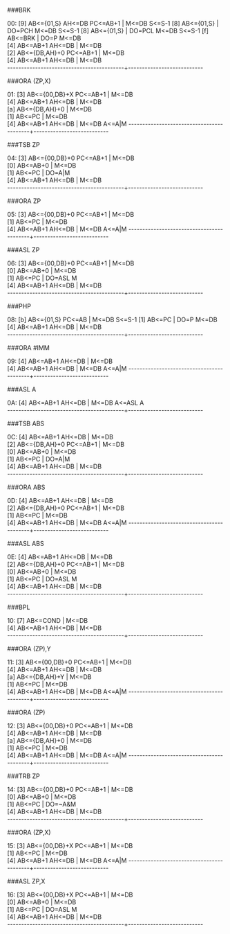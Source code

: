 ###BRK

00: [9] AB<={01,S}      AH<=DB  PC<=AB+1  |             M<=DB   S<=S-1
    [8] AB<={01,S}                        | DO=PCH      M<=DB   S<=S-1
    [8] AB<={01,S}                        | DO=PCL      M<=DB   S<=S-1
    [f] AB<=BRK                           | DO=P        M<=DB   
    [4] AB<=AB+1        AH<=DB            |             M<=DB   
    [2] AB<={DB,AH}+0           PC<=AB+1  |             M<=DB   
    [4] AB<=AB+1        AH<=DB            |             M<=DB   
------------------------------------------+---------------------------

###ORA (ZP,X)

01: [3] AB<={00,DB}+X           PC<=AB+1  |             M<=DB   
    [4] AB<=AB+1        AH<=DB            |             M<=DB   
    [a] AB<={DB,AH}+0                     |             M<=DB   
    [1] AB<=PC                            |             M<=DB   
    [4] AB<=AB+1        AH<=DB            |             M<=DB   A<=A|M
------------------------------------------+---------------------------

###TSB ZP

04: [3] AB<={00,DB}+0           PC<=AB+1  |             M<=DB   
    [0] AB<=AB+0                          |             M<=DB   
    [1] AB<=PC                            | DO=A|M      
    [4] AB<=AB+1        AH<=DB            |             M<=DB   
------------------------------------------+---------------------------

###ORA ZP

05: [3] AB<={00,DB}+0           PC<=AB+1  |             M<=DB   
    [1] AB<=PC                            |             M<=DB   
    [4] AB<=AB+1        AH<=DB            |             M<=DB   A<=A|M
------------------------------------------+---------------------------

###ASL ZP

06: [3] AB<={00,DB}+0           PC<=AB+1  |             M<=DB   
    [0] AB<=AB+0                          |             M<=DB   
    [1] AB<=PC                            | DO=ASL M            
    [4] AB<=AB+1        AH<=DB            |             M<=DB   
------------------------------------------+---------------------------

###PHP

08: [b] AB<={01,S}              PC<=AB    |             M<=DB   S<=S-1
    [1] AB<=PC                            | DO=P        M<=DB   
    [4] AB<=AB+1        AH<=DB            |             M<=DB   
------------------------------------------+---------------------------

###ORA #IMM

09: [4] AB<=AB+1        AH<=DB            |             M<=DB   
    [4] AB<=AB+1        AH<=DB            |             M<=DB   A<=A|M
------------------------------------------+---------------------------

###ASL A

0A: [4] AB<=AB+1        AH<=DB            |             M<=DB   A<=ASL A        
------------------------------------------+---------------------------

###TSB ABS

0C: [4] AB<=AB+1        AH<=DB            |             M<=DB   
    [2] AB<={DB,AH}+0           PC<=AB+1  |             M<=DB   
    [0] AB<=AB+0                          |             M<=DB   
    [1] AB<=PC                            | DO=A|M      
    [4] AB<=AB+1        AH<=DB            |             M<=DB   
------------------------------------------+---------------------------

###ORA ABS

0D: [4] AB<=AB+1        AH<=DB            |             M<=DB   
    [2] AB<={DB,AH}+0           PC<=AB+1  |             M<=DB   
    [1] AB<=PC                            |             M<=DB   
    [4] AB<=AB+1        AH<=DB            |             M<=DB   A<=A|M
------------------------------------------+---------------------------

###ASL ABS

0E: [4] AB<=AB+1        AH<=DB            |             M<=DB   
    [2] AB<={DB,AH}+0           PC<=AB+1  |             M<=DB   
    [0] AB<=AB+0                          |             M<=DB   
    [1] AB<=PC                            | DO=ASL M            
    [4] AB<=AB+1        AH<=DB            |             M<=DB   
------------------------------------------+---------------------------

###BPL

10: [7] AB<=COND                          |             M<=DB   
    [4] AB<=AB+1        AH<=DB            |             M<=DB   
------------------------------------------+---------------------------

###ORA (ZP),Y

11: [3] AB<={00,DB}+0           PC<=AB+1  |             M<=DB   
    [4] AB<=AB+1        AH<=DB            |             M<=DB   
    [a] AB<={DB,AH}+Y                     |             M<=DB   
    [1] AB<=PC                            |             M<=DB   
    [4] AB<=AB+1        AH<=DB            |             M<=DB   A<=A|M
------------------------------------------+---------------------------

###ORA (ZP)

12: [3] AB<={00,DB}+0           PC<=AB+1  |             M<=DB   
    [4] AB<=AB+1        AH<=DB            |             M<=DB   
    [a] AB<={DB,AH}+0                     |             M<=DB   
    [1] AB<=PC                            |             M<=DB   
    [4] AB<=AB+1        AH<=DB            |             M<=DB   A<=A|M
------------------------------------------+---------------------------

###TRB ZP

14: [3] AB<={00,DB}+0           PC<=AB+1  |             M<=DB   
    [0] AB<=AB+0                          |             M<=DB   
    [1] AB<=PC                            | DO=~A&M     
    [4] AB<=AB+1        AH<=DB            |             M<=DB   
------------------------------------------+---------------------------

###ORA (ZP,X)

15: [3] AB<={00,DB}+X           PC<=AB+1  |             M<=DB   
    [1] AB<=PC                            |             M<=DB   
    [4] AB<=AB+1        AH<=DB            |             M<=DB   A<=A|M
------------------------------------------+---------------------------

###ASL ZP,X

16: [3] AB<={00,DB}+X           PC<=AB+1  |             M<=DB   
    [0] AB<=AB+0                          |             M<=DB   
    [1] AB<=PC                            | DO=ASL M            
    [4] AB<=AB+1        AH<=DB            |             M<=DB   
------------------------------------------+---------------------------
